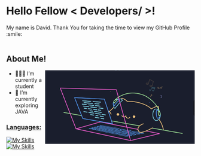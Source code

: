 <h1> Hello Fellow < Developers/ >! </h1>
<div size='20px'>My name is David. Thank You for taking the time to view my GitHub Profile :smile: 
</div> <br>

<h2> About Me! </h2>

<img src="https://github.com/SophieNguyen113/SophieNguyen113/blob/main/Sophie%20Nguyen%20-%20CatCat.gif" title="CatCat" alt="CatCat" width="400px" align="right">

- 👨🏽‍💻 I’m currently a student
- 🌱 I’m currently exploring JAVA

### <u> Languages: </u>

  
[![My Skills](https://skillicons.dev/icons?i=java&theme=light)](https://skillicons.dev)
[![My Skills](https://skillicons.dev/icons?i=html,css)](https://skillicons.dev)





<!-- - ⚡ Fun fact: ...  -->
<!-- - 😄 Pronouns: ... -->
<!-- - 📫 How to reach me ... -->
<!-- - 💞️ I’m looking to collaborate on ... -->
<!---
Deivd730/Deivd730 is a ✨ special ✨ repository because its `README.md` (this file) appears on your GitHub profile.
You can click the Preview link to take a look at your changes.
--->
